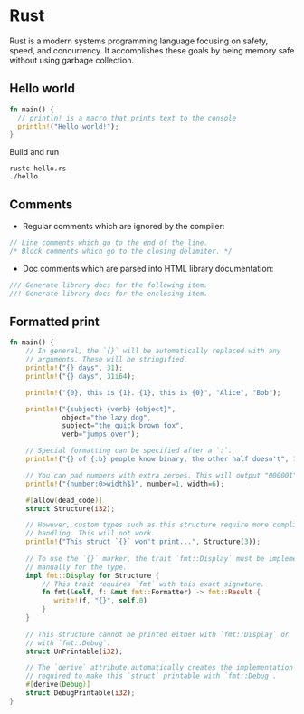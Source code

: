 # Rust

Rust is a modern systems programming language focusing on safety, speed, and concurrency. It accomplishes these goals by being memory safe without using garbage collection.

## Hello world

```rust
fn main() {
  // println! is a macro that prints text to the console
  println!("Hello world!");
}
```

Build and run

```shell
rustc hello.rs
./hello
```

## Comments

- Regular comments which are ignored by the compiler:

```rust
// Line comments which go to the end of the line.
/* Block comments which go to the closing delimiter. */
```

- Doc comments which are parsed into HTML library documentation:

```rust
/// Generate library docs for the following item.
//! Generate library docs for the enclosing item.
```

## Formatted print

```rust
fn main() {
    // In general, the `{}` will be automatically replaced with any
    // arguments. These will be stringified.
    println!("{} days", 31);
    println!("{} days", 31i64);

    println!("{0}, this is {1}. {1}, this is {0}", "Alice", "Bob");

    println!("{subject} {verb} {object}",
             object="the lazy dog",
             subject="the quick brown fox",
             verb="jumps over");

    // Special formatting can be specified after a `:`.
    println!("{} of {:b} people know binary, the other half doesn't", 1, 2);

    // You can pad numbers with extra zeroes. This will output "000001".
    println!("{number:0>width$}", number=1, width=6);

    #[allow(dead_code)]
    struct Structure(i32);

    // However, custom types such as this structure require more complicated
    // handling. This will not work.
    println!("This struct `{}` won't print...", Structure(3));
    
    // To use the `{}` marker, the trait `fmt::Display` must be implemented
    // manually for the type.
    impl fmt::Display for Structure {
        // This trait requires `fmt` with this exact signature.
        fn fmt(&self, f: &mut fmt::Formatter) -> fmt::Result {
           write!(f, "{}", self.0)
        }
    }
    
    // This structure cannot be printed either with `fmt::Display` or
    // with `fmt::Debug`.
    struct UnPrintable(i32);

    // The `derive` attribute automatically creates the implementation
    // required to make this `struct` printable with `fmt::Debug`.
    #[derive(Debug)]
    struct DebugPrintable(i32);
}
```
